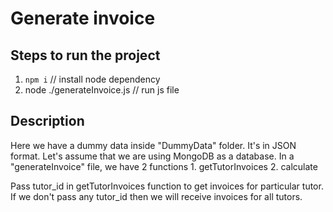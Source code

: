 # Generate invoice 

## Steps to run the project
1. ```npm i```  // install node dependency
2. node ./generateInvoice.js // run js file

## Description
Here we have a dummy data inside "DummyData" folder. It's in JSON format. 
Let's assume that we are using MongoDB as a database. 
In a "generateInvoice" file, we have 2 functions
    1. getTutorInvoices
    2. calculate

Pass tutor_id in getTutorInvoices function to get invoices for particular tutor.
If we don't pass any tutor_id then we will receive invoices for all tutors.

